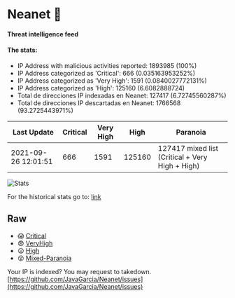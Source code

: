 # Neanet :hocho:
#### Threat intelligence feed
#### The stats:

- IP Address with malicious activities reported: 1893985 (100%)
- IP Address categorized as 'Critical':  666 (0.035163953252%)
- IP Address categorized as 'Very High':  1591 (0.0840027772131%)
- IP Address categorized as 'High':  125160 (6.6082888724)
- Total de direcciones IP indexadas en Neanet:  127417 (6.72745560287%)
- Total de direcciones IP descartadas en Neanet:  1766568 (93.2725443971%)

| Last Update | Critical | Very High | High | Paranoia |
| --- | --- | --- | --- | --- |
| 2021-09-26 12:01:51 | 666 | 1591 | 125160 | 127417 mixed list (Critical + Very High + High)|

![Stats](https://docs.google.com/spreadsheets/d/e/2PACX-1vSnaNMIXVabIpDJjufMlzH7poXnshF3mgd8Is1g9ytUEzVsP5my4Trn8f-xkoLLQ38xpL3HtmUexLo6/pubchart?oid=501124687&format=image)

For the historical stats go to: [link](/stats.csv)
## Raw
- :scream: [Critical](https://raw.githubusercontent.com/JavaGarcia/Neanet/master/blacklists/neanet_critical.txt)
- :fearful: [VeryHigh](https://raw.githubusercontent.com/JavaGarcia/Neanet/master/blacklists/neanet_veryHigh.txtt)
- :frowning: [High](https://raw.githubusercontent.com/JavaGarcia/Neanet/master/blacklists/neanet_high.txt)
- :dizzy_face: [Mixed-Paranoia](https://raw.githubusercontent.com/JavaGarcia/Neanet/master/blacklists/neanet_all.txt)


Your IP is indexed? You may request to takedown. [https://github.com/JavaGarcia/Neanet/issues](https://github.com/JavaGarcia/Neanet/issues)












































































































































































































































































































































































































































































































































































































































































































































































































































































































































































































































































































































































































































































































































































































































































































































































































































































































































































































































































































































































































































































































































































































































































































































































































































































































































































































































































































































































































































































































































































































































































































































































































































































































































































































































































































































































































































































































































































































































































































































































































































































































































































































































































































































































































































































































































































































































































































































































































































































































































































































































































































































































































































































































































































































































































































































































































































































































































































































































































































































































































































































































































































































































































































































































































































































































































































































































































































































































































































































































































































































































































































































































































































































































































































































































































































































































































































































































































































































































































































































































































































































































































































































































































































































































































































































































































































































































































































































































































































































































































































































































































































































































































































